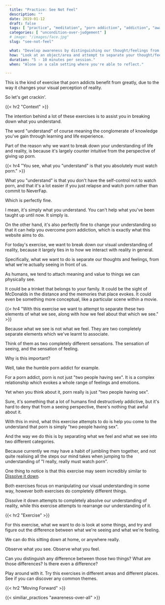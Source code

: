 ```yaml
---
  title: "Practice: See Not Feel"
  description: ""
  date: 2019-01-12
  draft: false
  tags: [ "practice", "meditation", "porn addiction", "addiction", "awareness", "awareness exercises", "perspective", "nofap", "neverfap", "neverfap deluxe" ]
  categories: [ "uncondition-over-judgement" ]
  # image: "/images/face.jpg"
  slug: "see-not-feel"

  what: "Develop awareness by distinguishing our thought/feelings from our visual perception."
  how: "Look at an object/area and attempt to separate your thought/feelings from what you're actually seeing."
  duration: "5 - 10 minutes per session."
  when: "Alone in a calm setting where you're able to reflect."

---
```


<!-- Seeing is not a feeling. -->

This is the kind of exercise that porn addicts benefit from greatly, due to the way it changes your visual perception of reality.

So let's get crackin'.


{{< hr2 "Context" >}}


The intention behind a lot of these exercises is to assist you in breaking down what you understand.

The word "understand" of course meaning the conglomerate of knowledge you've gain through learning and life experience.

Part of the reason why we want to break down your understanding of life and reality, is because it's largely counter intuitive from the perspective of giving up porn. 


{{< hr4 "You see, what you "understand" is that you absolutely must watch porn." >}}


What you "understand" is that you don't have the self-control not to watch porn, and that it's a lot easier if you just relapse and watch porn rather than commit to NeverFap. 

Which is perfectly fine.

I mean, it's simply what you understand. You can't help what you've been taught up until now. It simply is.

On the other hand, it's also perfectly fine to change your understanding so that it can help you overcome porn addiction, which is exactly what this website aims to do.

For today's exercise, we want to break down our visual understanding of reality, because it largely ties in to how we interact with reality in general.

Specifically, what we want to do is separate our thoughts and feelings, from what we're actually seeing in front of us.

As humans, we tend to attach meaning and value to things we can physically see.

It could be a trinket that belongs to your family. It could be the sight of McDonalds in the distance and the memories that place evokes. It could even be something more conceptual, like a particular scene within a movie. 


{{< hr4 "With this exercise we want to attempt to separate these two elements of what we see, along with how we feel about that which we see." >}}


Because what we see is not what we feel. They are two completely separate elements which we've learnt to associate.

Think of them as two completely different sensations. The sensation of seeing, and the sensation of feeling. 

Why is this important?

Well, take the humble porn addict for example.

For a porn addict, porn is not just "two people having sex". It is a complex relationship which evokes a whole range of feelings and emotions.

Yet when you think about it, porn really is just "two people having sex". 

Sure, it's something that a lot of humans find destructively addictive, but it's hard to deny that from a seeing perspective, there's nothing that awful about it. 

With this in mind, what this exercise attempts to do is help you come to the understand that porn is simply "two people having sex".

And the way we do this is by separating what we feel and what we see into two different categories. 

Because currently we may have a habit of jumbling them together, and not quite realising all the steps our mind takes when jumping to the understanding of "I really, really must watch porn".

One thing to notice is that this exercise may seem incredibly similar to <a class="link" href="/practices/dissolve-it-down/">Dissolve it down</a>.

Both exercises focus on manipulating our visual understanding in some way, however both exercises do completely different things.

Dissolve it down attempts to completely absolve our understanding of reality, while this exercise attempts to rearrange our understanding of it.


{{< hr2 "Exercise" >}}


For this exercise, what we want to do is look at some things, and try and figure out the difference between what we're seeing and what we're feeling. 

We can do this sitting down at home, or anywhere really.

Observe what you see. Observe what you feel.

Can you distinguish any difference between those two things? What are those differences? Is there even a difference?

Play around with it. Try this exercises in different areas and different places. See if you can discover any common themes.


{{< hr2 "Moving Forward" >}}

 

{{< similiar_practices "awareness-over-all" >}}


<!-- 
{{< hr2 "Additional Resources" >}}  -->

<!-- maybe link to other  -->

